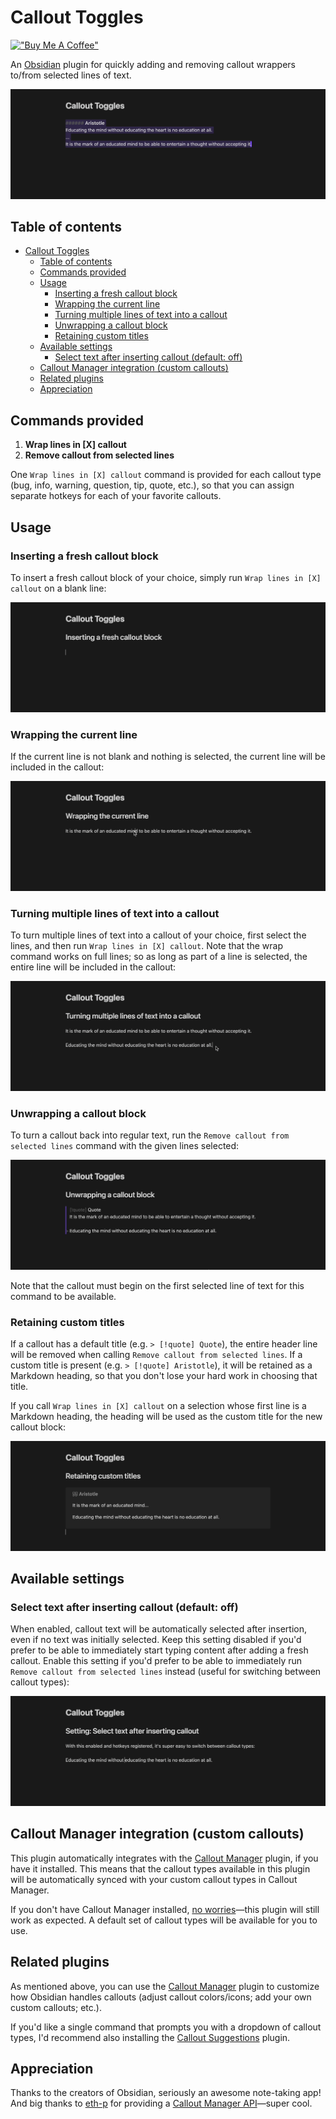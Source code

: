 # Callout Toggles

[!["Buy Me A Coffee"](https://www.buymeacoffee.com/assets/img/custom_images/purple_img.png)](https://buymeacoffee.com/alythobani)

An [Obsidian](https://obsidian.md/) plugin for quickly adding and removing callout wrappers to/from selected lines of text.

![Switching between callout types demonstration](./readme_assets/6-demo-switching-aristotle.gif)

## Table of contents

- [Callout Toggles](#callout-toggles)
  - [Table of contents](#table-of-contents)
  - [Commands provided](#commands-provided)
  - [Usage](#usage)
    - [Inserting a fresh callout block](#inserting-a-fresh-callout-block)
    - [Wrapping the current line](#wrapping-the-current-line)
    - [Turning multiple lines of text into a callout](#turning-multiple-lines-of-text-into-a-callout)
    - [Unwrapping a callout block](#unwrapping-a-callout-block)
    - [Retaining custom titles](#retaining-custom-titles)
  - [Available settings](#available-settings)
    - [Select text after inserting callout (default: off)](#select-text-after-inserting-callout-default-off)
  - [Callout Manager integration (custom callouts)](#callout-manager-integration-custom-callouts)
  - [Related plugins](#related-plugins)
  - [Appreciation](#appreciation)

## Commands provided

1. **Wrap lines in [X] callout**
2. **Remove callout from selected lines**

One `Wrap lines in [X] callout` command is provided for each callout type (bug, info, warning, question, tip, quote, etc.), so that you can assign separate hotkeys for each of your favorite callouts.

## Usage

### Inserting a fresh callout block

To insert a fresh callout block of your choice, simply run `Wrap lines in [X] callout` on a blank line:

![Inserting a fresh callout block](./readme_assets/0-insert-fresh.gif)

### Wrapping the current line

If the current line is not blank and nothing is selected, the current line will be included in the callout:

![Wrapping the current line in a callout](./readme_assets/1-current-line.gif)

### Turning multiple lines of text into a callout

To turn multiple lines of text into a callout of your choice, first select the lines, and then  run `Wrap lines in [X] callout`. Note that the wrap command works on full lines; so as long as part of a line is selected, the entire line will be included in the callout:

![Wrapping multiple lines in a callout](./readme_assets/2-multi-line.gif)

### Unwrapping a callout block

To turn a callout back into regular text, run the `Remove callout from selected lines` command with the given lines selected:

![Unwrapping a callout block](./readme_assets/3-remove-callout.gif)

Note that the callout must begin on the first selected line of text for this command to be available.

### Retaining custom titles

If a callout has a default title (e.g. `> [!quote] Quote`), the entire header line will be removed when calling `Remove callout from selected lines`. If a custom title is present (e.g. `> [!quote] Aristotle`), it will be retained as a Markdown heading, so that you don't lose your hard work in choosing that title.

If you call `Wrap lines in [X] callout` on a selection whose first line is a Markdown heading, the heading will be used as the custom title for the new callout block:

![Retaining custom titles](./readme_assets/4-custom-title.gif)

## Available settings

### Select text after inserting callout (default: off)

When enabled, callout text will be automatically selected after insertion, even if no text was initially selected. Keep this setting disabled if you'd prefer to be able to immediately start typing content after adding a fresh callout. Enable this setting if you'd prefer to be able to immediately run `Remove callout from selected lines` instead (useful for switching between callout types):

![Select text after inserting callout](./readme_assets/5-setting-select-text-after-inserting-callout.gif)

## Callout Manager integration (custom callouts)

This plugin automatically integrates with the [Callout Manager](https://github.com/eth-p/obsidian-callout-manager/) plugin, if you have it installed. This means that the callout types available in this plugin will be automatically synced with your custom callout types in Callout Manager.

If you don't have Callout Manager installed, [no worries](https://www.youtube.com/watch?v=4P-YBqVzJg0)—this plugin will still work as expected. A default set of callout types will be available for you to use.

## Related plugins

As mentioned above, you can use the [Callout Manager](https://github.com/eth-p/obsidian-callout-manager/) plugin to customize how Obsidian handles callouts (adjust callout colors/icons; add your own custom callouts; etc.).

If you'd like a single command that prompts you with a dropdown of callout types, I'd recommend also installing the [Callout Suggestions](https://github.com/cwfryer/obsidian-callout-suggestions) plugin.

## Appreciation

Thanks to the creators of Obsidian, seriously an awesome note-taking app! And big thanks to [eth-p](https://github.com/eth-p/) for providing a [Callout Manager API](https://github.com/eth-p/obsidian-callout-manager/tree/master/api)—super cool.
